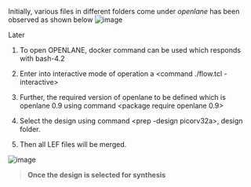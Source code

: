 Initially, various files in different folders come under *openlane* has been observed as shown below
![image](https://github.com/user-attachments/assets/a3307be2-3606-4ca7-9b2c-84f19dd15ce8)

Later
1. To open OPENLANE, docker command can be used which responds with bash-4.2


2. Enter into interactive mode of operation a <command ./flow.tcl -interactive>


3. Further, the required version of openlane to be defined which is openlane 0.9 using command <package require openlane 0.9>


4. Select the design using command <prep -design picorv32a>, design folder.


5. Then all LEF files will be merged.

![image](https://github.com/user-attachments/assets/f9425128-9657-4d5a-9f78-24d1d84f154b)


> **Once the design is selected for synthesis**
